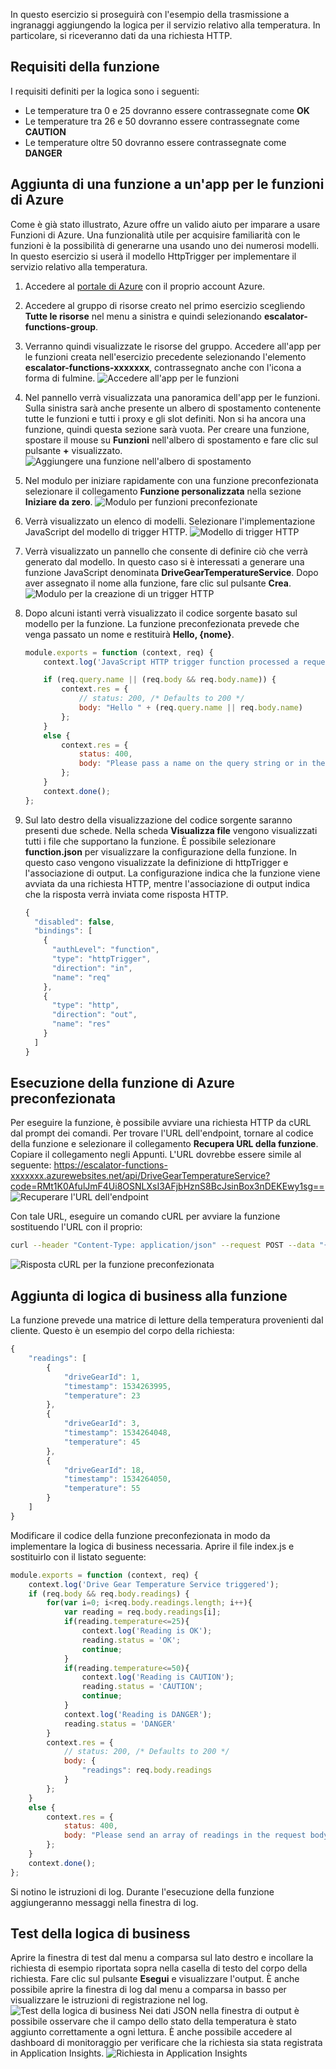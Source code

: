 In questo esercizio si proseguirà con l'esempio della trasmissione a ingranaggi aggiungendo la logica per il servizio relativo alla temperatura. In particolare, si riceveranno dati da una richiesta HTTP.

## <a name="function-requirements"></a>Requisiti della funzione
I requisiti definiti per la logica sono i seguenti:
- Le temperature tra 0 e 25 dovranno essere contrassegnate come **OK**
- Le temperature tra 26 e 50 dovranno essere contrassegnate come **CAUTION**
- Le temperature oltre 50 dovranno essere contrassegnate come **DANGER**

## <a name="adding-a-function-to-an-azure-function-app"></a>Aggiunta di una funzione a un'app per le funzioni di Azure

Come è già stato illustrato, Azure offre un valido aiuto per imparare a usare Funzioni di Azure. Una funzionalità utile per acquisire familiarità con le funzioni è la possibilità di generarne una usando uno dei numerosi modelli. In questo esercizio si userà il modello HttpTrigger per implementare il servizio relativo alla temperatura.

1. Accedere al [portale di Azure](https://portal.azure.com) con il proprio account Azure.
1. Accedere al gruppo di risorse creato nel primo esercizio scegliendo **Tutte le risorse** nel menu a sinistra e quindi selezionando **escalator-functions-group**.
1. Verranno quindi visualizzate le risorse del gruppo. Accedere all'app per le funzioni creata nell'esercizio precedente selezionando l'elemento **escalator-functions-xxxxxxx**, contrassegnato anche con l'icona a forma di fulmine.
  ![Accedere all'app per le funzioni](../images/6-access-function-app.png)
1. Nel pannello verrà visualizzata una panoramica dell'app per le funzioni. Sulla sinistra sarà anche presente un albero di spostamento contenente tutte le funzioni e tutti i proxy e gli slot definiti. Non si ha ancora una funzione, quindi questa sezione sarà vuota. Per creare una funzione, spostare il mouse su **Funzioni** nell'albero di spostamento e fare clic sul pulsante **+** visualizzato.
  ![Aggiungere una funzione nell'albero di spostamento](../images/5-function-add-button.png)
1. Nel modulo per iniziare rapidamente con una funzione preconfezionata selezionare il collegamento **Funzione personalizzata** nella sezione **Iniziare da zero**.
  ![Modulo per funzioni preconfezionate](../images/6-custom-function.png)
1. Verrà visualizzato un elenco di modelli. Selezionare l'implementazione JavaScript del modello di trigger HTTP.
  ![Modello di trigger HTTP](../images/6-httptrigger-template.png)
1. Verrà visualizzato un pannello che consente di definire ciò che verrà generato dal modello. In questo caso si è interessati a generare una funzione JavaScript denominata **DriveGearTemperatureService**. Dopo aver assegnato il nome alla funzione, fare clic sul pulsante **Crea**.
  ![Modulo per la creazione di un trigger HTTP](../images/6-create-httptrigger-form.png)
1. Dopo alcuni istanti verrà visualizzato il codice sorgente basato sul modello per la funzione. La funzione preconfezionata prevede che venga passato un nome e restituirà **Hello, {nome}**.

    ```javascript
    module.exports = function (context, req) {
        context.log('JavaScript HTTP trigger function processed a request.');

        if (req.query.name || (req.body && req.body.name)) {
            context.res = {
                // status: 200, /* Defaults to 200 */
                body: "Hello " + (req.query.name || req.body.name)
            };
        }
        else {
            context.res = {
                status: 400,
                body: "Please pass a name on the query string or in the request body"
            };
        }
        context.done();
    };
    ```

1. Sul lato destro della visualizzazione del codice sorgente saranno presenti due schede. Nella scheda **Visualizza file** vengono visualizzati tutti i file che supportano la funzione. È possibile selezionare **function.json** per visualizzare la configurazione della funzione. In questo caso vengono visualizzate la definizione di httpTrigger e l'associazione di output. La configurazione indica che la funzione viene avviata da una richiesta HTTP, mentre l'associazione di output indica che la risposta verrà inviata come risposta HTTP.

    ```javascript
    {
      "disabled": false,
      "bindings": [
        {
          "authLevel": "function",
          "type": "httpTrigger",
          "direction": "in",
          "name": "req"
        },
        {
          "type": "http",
          "direction": "out",
          "name": "res"
        }
      ]
    }
    ```

## <a name="running-the-premade-azure-function"></a>Esecuzione della funzione di Azure preconfezionata

Per eseguire la funzione, è possibile avviare una richiesta HTTP da cURL dal prompt dei comandi. Per trovare l'URL dell'endpoint, tornare al codice della funzione e selezionare il collegamento **Recupera URL della funzione**. Copiare il collegamento negli Appunti.  L'URL dovrebbe essere simile al seguente: https://escalator-functions-xxxxxxx.azurewebsites.net/api/DriveGearTemperatureService?code=RMt1K0AfulJmF4Ui8OSNLXsI3AFjbHznS8BcJsinBox3nDEKEwy1sg== ![Recuperare l'URL dell'endpoint](../images/6-get-function-url.png)

Con tale URL, eseguire un comando cURL per avviare la funzione sostituendo l'URL con il proprio:

```bash
curl --header "Content-Type: application/json" --request POST --data "{\"name\": \"Azure Function\"}" https://escalator-functions-xxxxxxx.azurewebsites.net/api/DriveGearTemperatureService?code=RMt1K0AfulJmF4Ui8OSNLXsI3AFjbHznS8BcJsinBox3nDEKEwy1sg==
```

![Risposta cURL per la funzione preconfezionata](../images/6-premadefunction-curl.png)

## <a name="adding-business-logic-to-the-function"></a>Aggiunta di logica di business alla funzione

La funzione prevede una matrice di letture della temperatura provenienti dal cliente. Questo è un esempio del corpo della richiesta:

```javascript
{
    "readings": [
        {
            "driveGearId": 1,
            "timestamp": 1534263995,
            "temperature": 23
        },
        {
            "driveGearId": 3,
            "timestamp": 1534264048,
            "temperature": 45
        },
        {
            "driveGearId": 18,
            "timestamp": 1534264050,
            "temperature": 55
        }
    ]
}
```

Modificare il codice della funzione preconfezionata in modo da implementare la logica di business necessaria. Aprire il file index.js e sostituirlo con il listato seguente:

```javascript
module.exports = function (context, req) {
    context.log('Drive Gear Temperature Service triggered');
    if (req.body && req.body.readings) {
        for(var i=0; i<req.body.readings.length; i++){
            var reading = req.body.readings[i];
            if(reading.temperature<=25){
                context.log('Reading is OK');
                reading.status = 'OK';
                continue;
            }
            if(reading.temperature<=50){
                context.log('Reading is CAUTION');
                reading.status = 'CAUTION';
                continue;
            }
            context.log('Reading is DANGER');
            reading.status = 'DANGER'
        }
        context.res = {
            // status: 200, /* Defaults to 200 */
            body: {
                "readings": req.body.readings
            }
        };
    }
    else {
        context.res = {
            status: 400,
            body: "Please send an array of readings in the request body"
        };
    }
    context.done();
};
```

Si notino le istruzioni di log. Durante l'esecuzione della funzione aggiungeranno messaggi nella finestra di log.

## <a name="testing-your-business-logic"></a>Test della logica di business

Aprire la finestra di test dal menu a comparsa sul lato destro e incollare la richiesta di esempio riportata sopra nella casella di testo del corpo della richiesta. Fare clic sul pulsante **Esegui** e visualizzare l'output. È anche possibile aprire la finestra di log dal menu a comparsa in basso per visualizzare le istruzioni di registrazione nel log.
![Test della logica di business](../images/6-portal-testing.png) Nei dati JSON nella finestra di output è possibile osservare che il campo dello stato della temperatura è stato aggiunto correttamente a ogni lettura. È anche possibile accedere al dashboard di monitoraggio per verificare che la richiesta sia stata registrata in Application Insights.
![Richiesta in Application Insights](../images/6-app-insights.png)
